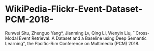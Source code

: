 # WikiPedia-Flickr-Event-Dataset-PCM-2018-
Runwei Situ, Zhenguo Yang*, Jianming Lv, Qing Li, Wenyin Liu, ``Cross-Modal Event Retrieval: A Dataset and a Baseline using Deep Semantic Learning", the Pacific-Rim Conference on Multimedia (PCM) 2018. 
